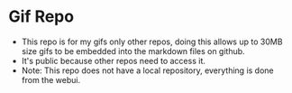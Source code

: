 # Gif Repo
- This repo is for my gifs only other repos, doing this allows up to 30MB size gifs to be embedded into the markdown files on github.
- It's public because other repos need to access it.
- Note: This repo does not have a local repository, everything is done from the webui.
